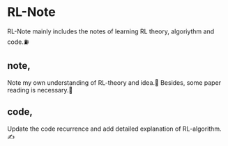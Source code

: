 # RL-Note
RL-Note mainly includes the notes of learning RL theory, algoriythm and code.⛽️

## note,
Note my own understanding of RL-theory and idea.🧠 Besides, some paper reading is necessary.📖

## code,
Update the code recurrence and add detailed explanation of RL-algorithm.✍️
